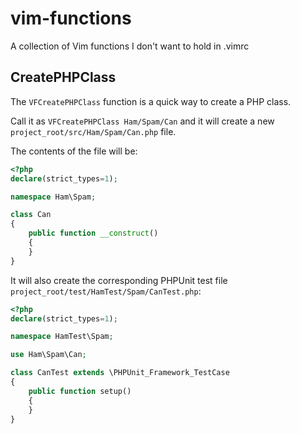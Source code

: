 # vim-functions

A collection of Vim functions I don't want to hold in .vimrc

## CreatePHPClass

The `VFCreatePHPClass` function is a quick way to create a PHP class.

Call it as `VFCreatePHPClass Ham/Spam/Can` and it will create a new
`project_root/src/Ham/Spam/Can.php` file.

The contents of the file will be:

``` php
<?php
declare(strict_types=1);

namespace Ham\Spam;

class Can
{
    public function __construct()
    {
    }
}
```

It will also create the corresponding PHPUnit test file
`project_root/test/HamTest/Spam/CanTest.php`:

``` php
<?php
declare(strict_types=1);

namespace HamTest\Spam;

use Ham\Spam\Can;

class CanTest extends \PHPUnit_Framework_TestCase
{
    public function setup()
    {
    }
}
```
